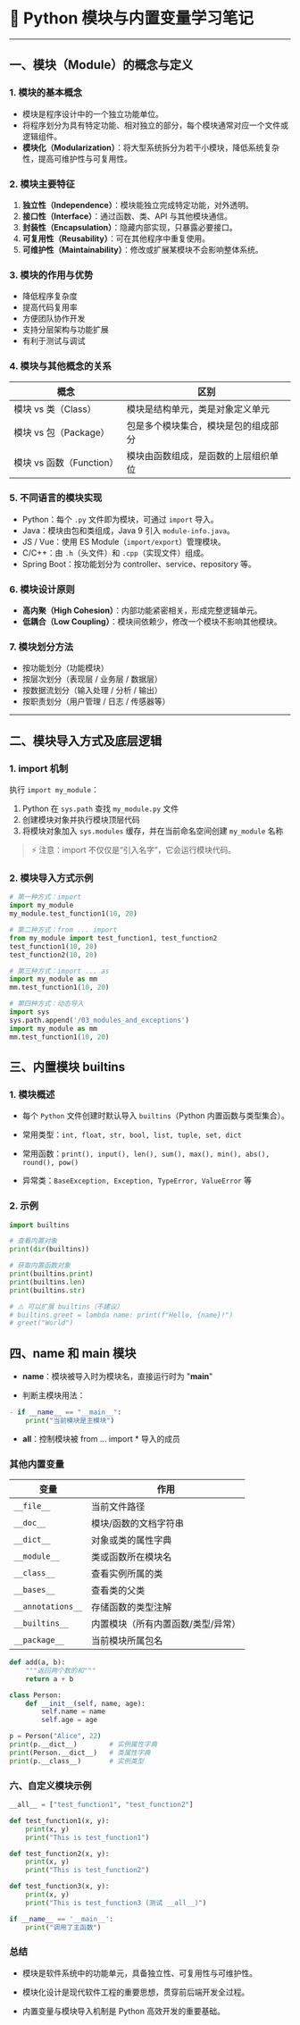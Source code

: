 # 📘 Python 模块与内置变量学习笔记

---

## 一、模块（Module）的概念与定义

### 1. 模块的基本概念
- 模块是程序设计中的一个独立功能单位。
- 将程序划分为具有特定功能、相对独立的部分，每个模块通常对应一个文件或逻辑组件。
- **模块化（Modularization）**：将大型系统拆分为若干小模块，降低系统复杂性，提高可维护性与可复用性。

### 2. 模块主要特征
1. **独立性（Independence）**：模块能独立完成特定功能，对外透明。  
2. **接口性（Interface）**：通过函数、类、API 与其他模块通信。  
3. **封装性（Encapsulation）**：隐藏内部实现，只暴露必要接口。  
4. **可复用性（Reusability）**：可在其他程序中重复使用。  
5. **可维护性（Maintainability）**：修改或扩展某模块不会影响整体系统。

### 3. 模块的作用与优势
- 降低程序复杂度  
- 提高代码复用率  
- 方便团队协作开发  
- 支持分层架构与功能扩展  
- 有利于测试与调试

### 4. 模块与其他概念的关系
| 概念 | 区别 |
|------|------|
| 模块 vs 类（Class） | 模块是结构单元，类是对象定义单元 |
| 模块 vs 包（Package） | 包是多个模块集合，模块是包的组成部分 |
| 模块 vs 函数（Function） | 模块由函数组成，是函数的上层组织单位 |

### 5. 不同语言的模块实现
- Python：每个 `.py` 文件即为模块，可通过 `import` 导入。  
- Java：模块由包和类组成，Java 9 引入 `module-info.java`。  
- JS / Vue：使用 ES Module（`import/export`）管理模块。  
- C/C++：由 `.h`（头文件）和 `.cpp`（实现文件）组成。  
- Spring Boot：按功能划分为 controller、service、repository 等。

### 6. 模块设计原则
- **高内聚（High Cohesion）**：内部功能紧密相关，形成完整逻辑单元。  
- **低耦合（Low Coupling）**：模块间依赖少，修改一个模块不影响其他模块。

### 7. 模块划分方法
- 按功能划分（功能模块）  
- 按层次划分（表现层 / 业务层 / 数据层）  
- 按数据流划分（输入处理 / 分析 / 输出）  
- 按职责划分（用户管理 / 日志 / 传感器等）

---

## 二、模块导入方式及底层逻辑

### 1. import 机制
执行 `import my_module`：
1. Python 在 `sys.path` 查找 `my_module.py` 文件  
2. 创建模块对象并执行模块顶层代码  
3. 将模块对象加入 `sys.modules` 缓存，并在当前命名空间创建 `my_module` 名称  

> ⚡ 注意：import 不仅仅是“引入名字”，它会运行模块代码。

### 2. 模块导入方式示例

```python
# 第一种方式：import
import my_module
my_module.test_function1(10, 20)

# 第二种方式：from ... import
from my_module import test_function1, test_function2
test_function1(10, 20)
test_function2(10, 20)

# 第三种方式：import ... as
import my_module as mm
mm.test_function1(10, 20)

# 第四种方式：动态导入
import sys
sys.path.append('/03_modules_and_exceptions')
import my_module as mm
mm.test_function1(10, 20)
```
## 三、内置模块 builtins
### 1. 模块概述

- 每个 `Python` 文件创建时默认导入 `builtins`（Python 内置函数与类型集合）。

- 常用类型：`int, float, str, bool, list, tuple, set, dict`

- 常用函数：`print(), input(), len(), sum(), max(), min(), abs(), round(), pow()`

- 异常类：`BaseException, Exception, TypeError, ValueError` 等

### 2. 示例
```python
import builtins

# 查看内置对象
print(dir(builtins))

# 获取内置函数对象
print(builtins.print)
print(builtins.len)
print(builtins.str)

# ⚠️ 可以扩展 builtins（不建议）
# builtins.greet = lambda name: print(f"Hello, {name}!")
# greet("World")

```
## 四、__name__ 和 __main__ 模块
- __name__：模块被导入时为模块名，直接运行时为 "__main__"

- 判断主模块用法： 
```python
- if __name__ == "__main__":
    print("当前模块是主模块")
```
- __all__：控制模块被 from ... import * 导入的成员
### 其他内置变量
| 变量                | 作用                 |
| ----------------- | ------------------ |
| `__file__`        | 当前文件路径             |
| `__doc__`         | 模块/函数的文档字符串        |
| `__dict__`        | 对象或类的属性字典          |
| `__module__`      | 类或函数所在模块名          |
| `__class__`       | 查看实例所属的类           |
| `__bases__`       | 查看类的父类             |
| `__annotations__` | 存储函数的类型注解          |
| `__builtins__`    | 内置模块（所有内置函数/类型/异常） |
| `__package__`     | 当前模块所属包名           |

```python
def add(a, b):
    """返回两个数的和"""
    return a + b

class Person:
    def __init__(self, name, age):
        self.name = name
        self.age = age

p = Person("Alice", 22)
print(p.__dict__)        # 实例属性字典
print(Person.__dict__)   # 类属性字典
print(p.__class__)       # 实例类型

```
### 六、自定义模块示例
```python
__all__ = ["test_function1", "test_function2"]

def test_function1(x, y):
    print(x, y)
    print("This is test_function1")

def test_function2(x, y):
    print(x, y)
    print("This is test_function2")

def test_function3(x, y):
    print(x, y)
    print("This is test_function3 (测试 __all__)")

if __name__ == '__main__':
    print("调用了主函数")

```
### 总结
- 模块是软件系统中的功能单元，具备独立性、可复用性与可维护性。

- 模块化设计是现代软件工程的重要思想，贯穿前后端开发全过程。

- 内置变量与模块导入机制是 Python 高效开发的重要基础。